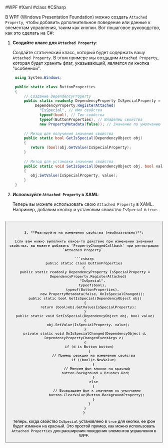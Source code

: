 #WPF #Xaml #class #CSharp 

В WPF (Windows Presentation Foundation) можно создать `Attached Property`, чтобы добавить дополнительное поведение или данные к элементам управления, таким как кнопки. Вот пошаговое руководство, как это сделать на C#:

1. **Создайте класс для `Attached Property`**:

   Создайте статический класс, который будет содержать вашу `Attached Property`. В этом примере мы создадим `Attached Property`, которая будет хранить флаг, указывающий, является ли кнопка "особенной".

   ```csharp
    using System.Windows;
    
    public static class ButtonProperties
    {
        // Создание DependencyProperty
        public static readonly DependencyProperty IsSpecialProperty =
             DependencyProperty.RegisterAttached(
               "IsSpecial", // Имя свойства
               typeof(bool), // Тип свойства
               typeof(ButtonProperties), // Владелец свойства
               new PropertyMetadata(false)); // Значение по умолчанию 
        
        // Метод для получения значения свойства
        public static bool GetIsSpecial(DependencyObject obj)
        {
           return (bool)obj.GetValue(IsSpecialProperty);
        }
        
        // Метод для установки значения свойства
        public static void SetIsSpecial(DependencyObject obj, bool value)
        {
           obj.SetValue(IsSpecialProperty, value);
        }
    }
   ```

2. **Используйте `Attached Property` в XAML**:

   Теперь вы можете использовать свою `Attached Property` в XAML. Например, добавим кнопку и установим свойство `IsSpecial` в `true`.

   ```xml
<Window x:Class="WpfApp.MainWindow"
	   xmlns="http://schemas.microsoft.com/winfx/2006/xaml/presentation"
	   xmlns:x="http://schemas.microsoft.com/winfx/2006/xaml"
	   xmlns:local="clr-namespace:WpfApp"
	   Title="MainWindow" Height="350" Width="525">
		<Grid>
		   <Button Content="Click Me" local:ButtonProperties.IsSpecial="True" />
		</Grid>
</Window>
   ```

3. **Реагируйте на изменения свойства (необязательно)**:

   Если вам нужно выполнить какое-то действие при изменении значения свойства, вы можете добавить `PropertyChangedCallback` при регистрации `Attached Property`.

   ```csharp
public static class ButtonProperties
{
    public static readonly DependencyProperty IsSpecialProperty =
	   DependencyProperty.RegisterAttached(
		   "IsSpecial",
		   typeof(bool),
		   typeof(ButtonProperties),
		   new PropertyMetadata(false, OnIsSpecialChanged));
	public static bool GetIsSpecial(DependencyObject obj)
	{
	   return (bool)obj.GetValue(IsSpecialProperty);
	}
    public static void SetIsSpecial(DependencyObject obj, bool value)
    {
	   obj.SetValue(IsSpecialProperty, value);
    }
    private static void OnIsSpecialChanged(DependencyObject d, DependencyPropertyChangedEventArgs e)
    {
	    if (d is Button button)
	    {
		    // Пример реакции на изменение свойства
		    if ((bool)e.NewValue)
		    {
			   // Меняем фон кнопки на красный
			   button.Background = Brushes.Red; 
		    }
		    else
		    {
			   // Возвращаем фон к значению по умолчанию
			   button.ClearValue(Button.BackgroundProperty);
		    }
	    }
    }
}
   ```

Теперь, когда свойство `IsSpecial` установлено в `true` для кнопки, ее фон будет изменен на красный. Это простой пример, как можно использовать `Attached Properties` для расширения поведения элементов управления в WPF.